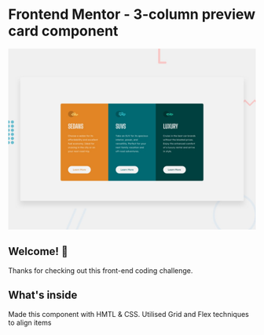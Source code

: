 # Frontend Mentor - 3-column preview card component

![Design preview for the 3-column preview card component coding challenge](./design/desktop-preview.jpg)

## Welcome! 👋

Thanks for checking out this front-end coding challenge.

## What's inside 

Made this component with HMTL & CSS. Utilised Grid and Flex techniques to align items
